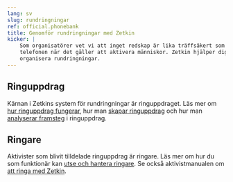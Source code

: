 ```yaml
---
lang: sv
slug: rundringningar
ref: official.phonebank
title: Genomför rundringningar med Zetkin
kicker: |
    Som organisatörer vet vi att inget redskap är lika träffsäkert som
    telefonen när det gäller att aktivera människor. Zetkin hjälper dig
    organisera rundringningar.
---
```


## Ringuppdrag
Kärnan i Zetkins system för rundringningar är ringuppdraget. Läs mer om
[hur ringuppdrag fungerar](./ringuppdrag), hur man [skapar ringuppdrag](./skapa-ringuppdrag)
och hur man [analyserar framsteg](./analysera) i ringuppdrag.

## Ringare
Aktivister som blivit tilldelade ringuppdrag är ringare. Läs mer om hur
du som funktionär kan [utse och hantera ringare](./ringare). Se också
aktivistmanualen om [att ringa med Zetkin](/sv/for-aktivister/ringa-med-zetkin/).
